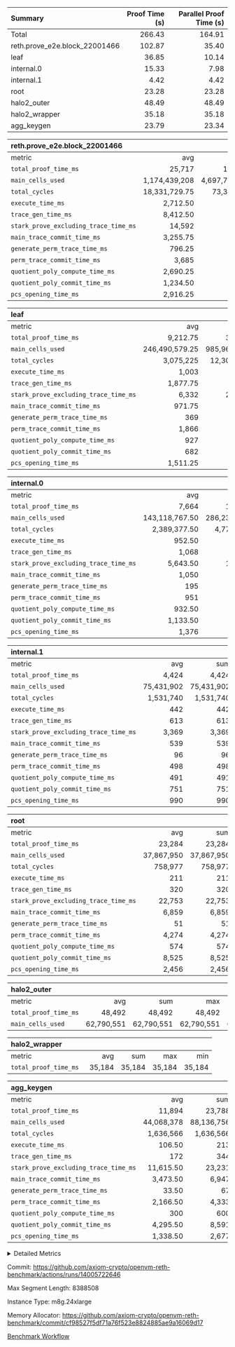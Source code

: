 | Summary | Proof Time (s) | Parallel Proof Time (s) |
|:---|---:|---:|
| Total |  266.43 |  164.91 |
| reth.prove_e2e.block_22001466 |  102.87 |  35.40 |
| leaf |  36.85 |  10.14 |
| internal.0 |  15.33 |  7.98 |
| internal.1 |  4.42 |  4.42 |
| root |  23.28 |  23.28 |
| halo2_outer |  48.49 |  48.49 |
| halo2_wrapper |  35.18 |  35.18 |
| agg_keygen |  23.79 |  23.34 |


| reth.prove_e2e.block_22001466 |||||
|:---|---:|---:|---:|---:|
|metric|avg|sum|max|min|
| `total_proof_time_ms ` |  25,717 |  102,868 |  35,404 |  11,838 |
| `main_cells_used     ` |  1,174,439,208 |  4,697,756,832 |  1,741,721,297 |  642,062,278 |
| `total_cycles        ` |  18,331,729.75 |  73,326,919 |  24,602,590 |  4,643,788 |
| `execute_time_ms     ` |  2,712.50 |  10,850 |  4,216 |  669 |
| `trace_gen_time_ms   ` |  8,412.50 |  33,650 |  10,813 |  3,479 |
| `stark_prove_excluding_trace_time_ms` |  14,592 |  58,368 |  20,375 |  7,690 |
| `main_trace_commit_time_ms` |  3,255.75 |  13,023 |  4,950 |  1,988 |
| `generate_perm_trace_time_ms` |  796.25 |  3,185 |  1,046 |  315 |
| `perm_trace_commit_time_ms` |  3,685 |  14,740 |  5,097 |  1,558 |
| `quotient_poly_compute_time_ms` |  2,690.25 |  10,761 |  4,194 |  1,719 |
| `quotient_poly_commit_time_ms` |  1,234.50 |  4,938 |  1,475 |  654 |
| `pcs_opening_time_ms ` |  2,916.25 |  11,665 |  3,599 |  1,447 |

| leaf |||||
|:---|---:|---:|---:|---:|
|metric|avg|sum|max|min|
| `total_proof_time_ms ` |  9,212.75 |  36,851 |  10,138 |  6,726 |
| `main_cells_used     ` |  246,490,579.25 |  985,962,317 |  280,202,226 |  173,433,205 |
| `total_cycles        ` |  3,075,225 |  12,300,900 |  3,458,656 |  2,307,503 |
| `execute_time_ms     ` |  1,003 |  4,012 |  1,120 |  759 |
| `trace_gen_time_ms   ` |  1,877.75 |  7,511 |  2,128 |  1,398 |
| `stark_prove_excluding_trace_time_ms` |  6,332 |  25,328 |  6,964 |  4,569 |
| `main_trace_commit_time_ms` |  971.75 |  3,887 |  1,062 |  730 |
| `generate_perm_trace_time_ms` |  369 |  1,476 |  407 |  263 |
| `perm_trace_commit_time_ms` |  1,866 |  7,464 |  2,077 |  1,323 |
| `quotient_poly_compute_time_ms` |  927 |  3,708 |  1,020 |  675 |
| `quotient_poly_commit_time_ms` |  682 |  2,728 |  750 |  493 |
| `pcs_opening_time_ms ` |  1,511.25 |  6,045 |  1,707 |  1,080 |

| internal.0 |||||
|:---|---:|---:|---:|---:|
|metric|avg|sum|max|min|
| `total_proof_time_ms ` |  7,664 |  15,328 |  7,982 |  7,346 |
| `main_cells_used     ` |  143,118,767.50 |  286,237,535 |  143,738,145 |  142,499,390 |
| `total_cycles        ` |  2,389,377.50 |  4,778,755 |  2,397,392 |  2,381,363 |
| `execute_time_ms     ` |  952.50 |  1,905 |  965 |  940 |
| `trace_gen_time_ms   ` |  1,068 |  2,136 |  1,074 |  1,062 |
| `stark_prove_excluding_trace_time_ms` |  5,643.50 |  11,287 |  5,955 |  5,332 |
| `main_trace_commit_time_ms` |  1,050 |  2,100 |  1,142 |  958 |
| `generate_perm_trace_time_ms` |  195 |  390 |  211 |  179 |
| `perm_trace_commit_time_ms` |  951 |  1,902 |  1,014 |  888 |
| `quotient_poly_compute_time_ms` |  932.50 |  1,865 |  1,004 |  861 |
| `quotient_poly_commit_time_ms` |  1,133.50 |  2,267 |  1,172 |  1,095 |
| `pcs_opening_time_ms ` |  1,376 |  2,752 |  1,406 |  1,346 |

| internal.1 |||||
|:---|---:|---:|---:|---:|
|metric|avg|sum|max|min|
| `total_proof_time_ms ` |  4,424 |  4,424 |  4,424 |  4,424 |
| `main_cells_used     ` |  75,431,902 |  75,431,902 |  75,431,902 |  75,431,902 |
| `total_cycles        ` |  1,531,740 |  1,531,740 |  1,531,740 |  1,531,740 |
| `execute_time_ms     ` |  442 |  442 |  442 |  442 |
| `trace_gen_time_ms   ` |  613 |  613 |  613 |  613 |
| `stark_prove_excluding_trace_time_ms` |  3,369 |  3,369 |  3,369 |  3,369 |
| `main_trace_commit_time_ms` |  539 |  539 |  539 |  539 |
| `generate_perm_trace_time_ms` |  96 |  96 |  96 |  96 |
| `perm_trace_commit_time_ms` |  498 |  498 |  498 |  498 |
| `quotient_poly_compute_time_ms` |  491 |  491 |  491 |  491 |
| `quotient_poly_commit_time_ms` |  751 |  751 |  751 |  751 |
| `pcs_opening_time_ms ` |  990 |  990 |  990 |  990 |

| root |||||
|:---|---:|---:|---:|---:|
|metric|avg|sum|max|min|
| `total_proof_time_ms ` |  23,284 |  23,284 |  23,284 |  23,284 |
| `main_cells_used     ` |  37,867,950 |  37,867,950 |  37,867,950 |  37,867,950 |
| `total_cycles        ` |  758,977 |  758,977 |  758,977 |  758,977 |
| `execute_time_ms     ` |  211 |  211 |  211 |  211 |
| `trace_gen_time_ms   ` |  320 |  320 |  320 |  320 |
| `stark_prove_excluding_trace_time_ms` |  22,753 |  22,753 |  22,753 |  22,753 |
| `main_trace_commit_time_ms` |  6,859 |  6,859 |  6,859 |  6,859 |
| `generate_perm_trace_time_ms` |  51 |  51 |  51 |  51 |
| `perm_trace_commit_time_ms` |  4,274 |  4,274 |  4,274 |  4,274 |
| `quotient_poly_compute_time_ms` |  574 |  574 |  574 |  574 |
| `quotient_poly_commit_time_ms` |  8,525 |  8,525 |  8,525 |  8,525 |
| `pcs_opening_time_ms ` |  2,456 |  2,456 |  2,456 |  2,456 |

| halo2_outer |||||
|:---|---:|---:|---:|---:|
|metric|avg|sum|max|min|
| `total_proof_time_ms ` |  48,492 |  48,492 |  48,492 |  48,492 |
| `main_cells_used     ` |  62,790,551 |  62,790,551 |  62,790,551 |  62,790,551 |

| halo2_wrapper |||||
|:---|---:|---:|---:|---:|
|metric|avg|sum|max|min|
| `total_proof_time_ms ` |  35,184 |  35,184 |  35,184 |  35,184 |

| agg_keygen |||||
|:---|---:|---:|---:|---:|
|metric|avg|sum|max|min|
| `total_proof_time_ms ` |  11,894 |  23,788 |  23,344 |  444 |
| `main_cells_used     ` |  44,068,378 |  88,136,756 |  87,208,685 |  928,071 |
| `total_cycles        ` |  1,636,566 |  1,636,566 |  1,636,566 |  1,636,566 |
| `execute_time_ms     ` |  106.50 |  213 |  213 |  0 |
| `trace_gen_time_ms   ` |  172 |  344 |  317 |  27 |
| `stark_prove_excluding_trace_time_ms` |  11,615.50 |  23,231 |  22,814 |  417 |
| `main_trace_commit_time_ms` |  3,473.50 |  6,947 |  6,892 |  55 |
| `generate_perm_trace_time_ms` |  33.50 |  67 |  54 |  13 |
| `perm_trace_commit_time_ms` |  2,166.50 |  4,333 |  4,280 |  53 |
| `quotient_poly_compute_time_ms` |  300 |  600 |  571 |  29 |
| `quotient_poly_commit_time_ms` |  4,295.50 |  8,591 |  8,533 |  58 |
| `pcs_opening_time_ms ` |  1,338.50 |  2,677 |  2,474 |  203 |



<details>
<summary>Detailed Metrics</summary>

| air_name | block_number | quotient_deg | interactions | constraints |
| --- | --- | --- | --- | --- |
| AccessAdapterAir<16> | 22001466 | 2 | 5 | 12 | 
| AccessAdapterAir<2> | 22001466 | 2 | 5 | 12 | 
| AccessAdapterAir<32> | 22001466 | 2 | 5 | 12 | 
| AccessAdapterAir<4> | 22001466 | 2 | 5 | 12 | 
| AccessAdapterAir<8> | 22001466 | 2 | 5 | 12 | 
| BitwiseOperationLookupAir<8> | 22001466 | 2 | 2 | 4 | 
| KeccakVmAir | 22001466 | 2 | 321 | 4,513 | 
| MemoryMerkleAir<8> | 22001466 | 2 | 4 | 39 | 
| PersistentBoundaryAir<8> | 22001466 | 2 | 3 | 7 | 
| PhantomAir | 22001466 | 2 | 3 | 5 | 
| Poseidon2PeripheryAir<BabyBearParameters>, 1> | 22001466 | 2 | 1 | 286 | 
| ProgramAir | 22001466 | 1 | 1 | 4 | 
| RangeTupleCheckerAir<2> | 22001466 | 1 | 1 | 4 | 
| Rv32HintStoreAir | 22001466 | 2 | 18 | 28 | 
| Sha256VmAir | 22001466 | 2 | 50 | 663 | 
| VariableRangeCheckerAir | 22001466 | 1 | 1 | 4 | 
| VmAirWrapper<Rv32BaseAluAdapterAir, BaseAluCoreAir<4, 8> | 22001466 | 2 | 20 | 37 | 
| VmAirWrapper<Rv32BaseAluAdapterAir, LessThanCoreAir<4, 8> | 22001466 | 2 | 18 | 40 | 
| VmAirWrapper<Rv32BaseAluAdapterAir, ShiftCoreAir<4, 8> | 22001466 | 2 | 24 | 91 | 
| VmAirWrapper<Rv32BranchAdapterAir, BranchEqualCoreAir<4> | 22001466 | 2 | 11 | 20 | 
| VmAirWrapper<Rv32BranchAdapterAir, BranchLessThanCoreAir<4, 8> | 22001466 | 2 | 13 | 35 | 
| VmAirWrapper<Rv32CondRdWriteAdapterAir, Rv32JalLuiCoreAir> | 22001466 | 2 | 10 | 18 | 
| VmAirWrapper<Rv32HeapAdapterAir<2, 32, 32>, BaseAluCoreAir<32, 8> | 22001466 | 2 | 61 | 126 | 
| VmAirWrapper<Rv32HeapAdapterAir<2, 32, 32>, LessThanCoreAir<32, 8> | 22001466 | 2 | 31 | 129 | 
| VmAirWrapper<Rv32HeapAdapterAir<2, 32, 32>, MultiplicationCoreAir<32, 8> | 22001466 | 2 | 61 | 57 | 
| VmAirWrapper<Rv32HeapAdapterAir<2, 32, 32>, ShiftCoreAir<32, 8> | 22001466 | 2 | 79 | 2,161 | 
| VmAirWrapper<Rv32HeapBranchAdapterAir<2, 32>, BranchEqualCoreAir<32> | 22001466 | 2 | 20 | 55 | 
| VmAirWrapper<Rv32HeapBranchAdapterAir<2, 32>, BranchLessThanCoreAir<32, 8> | 22001466 | 2 | 22 | 126 | 
| VmAirWrapper<Rv32IsEqualModAdapterAir<2, 1, 32, 32>, ModularIsEqualCoreAir<32, 4, 8> | 22001466 | 2 | 25 | 225 | 
| VmAirWrapper<Rv32IsEqualModAdapterAir<2, 3, 16, 48>, ModularIsEqualCoreAir<48, 4, 8> | 22001466 | 2 | 41 | 333 | 
| VmAirWrapper<Rv32JalrAdapterAir, Rv32JalrCoreAir> | 22001466 | 2 | 16 | 20 | 
| VmAirWrapper<Rv32LoadStoreAdapterAir, LoadSignExtendCoreAir<4, 8> | 22001466 | 2 | 18 | 33 | 
| VmAirWrapper<Rv32LoadStoreAdapterAir, LoadStoreCoreAir<4> | 22001466 | 2 | 17 | 40 | 
| VmAirWrapper<Rv32MultAdapterAir, DivRemCoreAir<4, 8> | 22001466 | 2 | 25 | 84 | 
| VmAirWrapper<Rv32MultAdapterAir, MulHCoreAir<4, 8> | 22001466 | 2 | 24 | 31 | 
| VmAirWrapper<Rv32MultAdapterAir, MultiplicationCoreAir<4, 8> | 22001466 | 2 | 19 | 19 | 
| VmAirWrapper<Rv32RdWriteAdapterAir, Rv32AuipcCoreAir> | 22001466 | 2 | 12 | 14 | 
| VmAirWrapper<Rv32VecHeapAdapterAir<1, 2, 2, 32, 32>, FieldExpressionCoreAir> | 22001466 | 2 | 415 | 480 | 
| VmAirWrapper<Rv32VecHeapAdapterAir<1, 6, 6, 16, 16>, FieldExpressionCoreAir> | 22001466 | 2 | 832 | 921 | 
| VmAirWrapper<Rv32VecHeapAdapterAir<2, 1, 1, 32, 32>, FieldExpressionCoreAir> | 22001466 | 2 | 158 | 190 | 
| VmAirWrapper<Rv32VecHeapAdapterAir<2, 2, 2, 32, 32>, FieldExpressionCoreAir> | 22001466 | 2 | 428 | 457 | 
| VmAirWrapper<Rv32VecHeapAdapterAir<2, 3, 3, 16, 16>, FieldExpressionCoreAir> | 22001466 | 2 | 246 | 288 | 
| VmAirWrapper<Rv32VecHeapAdapterAir<2, 6, 6, 16, 16>, FieldExpressionCoreAir> | 22001466 | 2 | 668 | 701 | 
| VmConnectorAir | 22001466 | 2 | 5 | 11 | 

| block_number | execute_time_ms |
| --- | --- |
| 22001466 | 213 | 

| group | air_name | block_number | rows | quotient_deg | prep_cols | perm_cols | main_cols | interactions | constraints | cells |
| --- | --- | --- | --- | --- | --- | --- | --- | --- | --- | --- |
| agg_keygen | AccessAdapterAir<16> | 22001466 |  | 2 |  |  |  | 5 | 12 |  | 
| agg_keygen | AccessAdapterAir<2> | 22001466 | 524,288 | 8 |  | 16 | 11 | 5 | 12 | 14,155,776 | 
| agg_keygen | AccessAdapterAir<32> | 22001466 |  | 2 |  |  |  | 5 | 12 |  | 
| agg_keygen | AccessAdapterAir<4> | 22001466 | 262,144 | 8 |  | 16 | 13 | 5 | 12 | 7,602,176 | 
| agg_keygen | AccessAdapterAir<8> | 22001466 | 8,192 | 8 |  | 16 | 17 | 5 | 12 | 270,336 | 
| agg_keygen | BitwiseOperationLookupAir<8> | 22001466 |  | 2 |  |  |  | 2 | 4 |  | 
| agg_keygen | FriReducedOpeningAir | 22001466 | 524,288 | 8 |  | 84 | 27 | 39 | 71 | 58,195,968 | 
| agg_keygen | JalRangeCheckAir | 22001466 | 65,536 | 8 |  | 28 | 12 | 9 | 14 | 2,621,440 | 
| agg_keygen | MemoryMerkleAir<8> | 22001466 |  | 2 |  |  |  | 4 | 39 |  | 
| agg_keygen | NativePoseidon2Air<BabyBearParameters>, 1> | 22001466 | 65,536 | 8 |  | 312 | 398 | 136 | 572 | 46,530,560 | 
| agg_keygen | PersistentBoundaryAir<8> | 22001466 |  | 2 |  |  |  | 3 | 7 |  | 
| agg_keygen | PhantomAir | 22001466 | 32,768 | 4 |  | 12 | 6 | 3 | 5 | 589,824 | 
| agg_keygen | Poseidon2PeripheryAir<BabyBearParameters>, 1> | 22001466 |  | 2 |  |  |  | 1 | 286 |  | 
| agg_keygen | ProgramAir | 22001466 | 131,072 | 1 |  | 8 | 10 | 1 | 4 | 2,359,296 | 
| agg_keygen | RangeTupleCheckerAir<2> | 22001466 |  | 1 |  |  |  | 1 | 4 |  | 
| agg_keygen | Rv32HintStoreAir | 22001466 |  | 2 |  |  |  | 18 | 28 |  | 
| agg_keygen | VariableRangeCheckerAir | 22001466 | 262,144 | 1 | 2 | 8 | 1 | 1 | 4 | 2,359,296 | 
| agg_keygen | VmAirWrapper<AluNativeAdapterAir, FieldArithmeticCoreAir> | 22001466 | 1,048,576 | 8 |  | 36 | 29 | 15 | 27 | 68,157,440 | 
| agg_keygen | VmAirWrapper<BranchNativeAdapterAir, BranchEqualCoreAir<1> | 22001466 | 262,144 | 8 |  | 28 | 23 | 11 | 25 | 13,369,344 | 
| agg_keygen | VmAirWrapper<NativeAdapterAir<2, 0>, PublicValuesCoreAir> | 22001466 | 64 | 8 |  | 28 | 27 | 11 | 30 | 3,520 | 
| agg_keygen | VmAirWrapper<NativeLoadStoreAdapterAir<1>, NativeLoadStoreCoreAir<1> | 22001466 | 524,288 | 8 |  | 40 | 21 | 15 | 20 | 31,981,568 | 
| agg_keygen | VmAirWrapper<NativeLoadStoreAdapterAir<4>, NativeLoadStoreCoreAir<4> | 22001466 | 131,072 | 8 |  | 40 | 27 | 15 | 20 | 8,781,824 | 
| agg_keygen | VmAirWrapper<NativeVectorizedAdapterAir<4>, FieldExtensionCoreAir> | 22001466 | 131,072 | 8 |  | 36 | 38 | 15 | 27 | 9,699,328 | 
| agg_keygen | VmAirWrapper<Rv32BaseAluAdapterAir, BaseAluCoreAir<4, 8> | 22001466 |  | 2 |  |  |  | 20 | 37 |  | 
| agg_keygen | VmAirWrapper<Rv32BaseAluAdapterAir, LessThanCoreAir<4, 8> | 22001466 |  | 2 |  |  |  | 18 | 40 |  | 
| agg_keygen | VmAirWrapper<Rv32BaseAluAdapterAir, ShiftCoreAir<4, 8> | 22001466 |  | 2 |  |  |  | 24 | 91 |  | 
| agg_keygen | VmAirWrapper<Rv32BranchAdapterAir, BranchEqualCoreAir<4> | 22001466 |  | 2 |  |  |  | 11 | 20 |  | 
| agg_keygen | VmAirWrapper<Rv32BranchAdapterAir, BranchLessThanCoreAir<4, 8> | 22001466 |  | 2 |  |  |  | 13 | 35 |  | 
| agg_keygen | VmAirWrapper<Rv32CondRdWriteAdapterAir, Rv32JalLuiCoreAir> | 22001466 |  | 2 |  |  |  | 10 | 18 |  | 
| agg_keygen | VmAirWrapper<Rv32JalrAdapterAir, Rv32JalrCoreAir> | 22001466 |  | 2 |  |  |  | 16 | 20 |  | 
| agg_keygen | VmAirWrapper<Rv32LoadStoreAdapterAir, LoadSignExtendCoreAir<4, 8> | 22001466 |  | 2 |  |  |  | 18 | 33 |  | 
| agg_keygen | VmAirWrapper<Rv32LoadStoreAdapterAir, LoadStoreCoreAir<4> | 22001466 |  | 2 |  |  |  | 17 | 40 |  | 
| agg_keygen | VmAirWrapper<Rv32MultAdapterAir, DivRemCoreAir<4, 8> | 22001466 |  | 2 |  |  |  | 25 | 84 |  | 
| agg_keygen | VmAirWrapper<Rv32MultAdapterAir, MulHCoreAir<4, 8> | 22001466 |  | 2 |  |  |  | 24 | 31 |  | 
| agg_keygen | VmAirWrapper<Rv32MultAdapterAir, MultiplicationCoreAir<4, 8> | 22001466 |  | 2 |  |  |  | 19 | 19 |  | 
| agg_keygen | VmAirWrapper<Rv32RdWriteAdapterAir, Rv32AuipcCoreAir> | 22001466 |  | 2 |  |  |  | 12 | 14 |  | 
| agg_keygen | VmConnectorAir | 22001466 | 2 | 8 | 1 | 16 | 5 | 5 | 11 | 42 | 
| agg_keygen | VolatileBoundaryAir | 22001466 | 131,072 | 8 |  | 20 | 12 | 7 | 19 | 4,194,304 | 

| group | air_name | block_number | idx | rows | prep_cols | perm_cols | main_cols | cells |
| --- | --- | --- | --- | --- | --- | --- | --- | --- |
| internal.0 | AccessAdapterAir<2> | 22001466 | 0 | 1,048,576 |  | 12 | 11 | 24,117,248 | 
| internal.0 | AccessAdapterAir<2> | 22001466 | 1 | 524,288 |  | 12 | 11 | 12,058,624 | 
| internal.0 | AccessAdapterAir<4> | 22001466 | 0 | 262,144 |  | 12 | 13 | 6,553,600 | 
| internal.0 | AccessAdapterAir<4> | 22001466 | 1 | 262,144 |  | 12 | 13 | 6,553,600 | 
| internal.0 | AccessAdapterAir<8> | 22001466 | 0 | 8,192 |  | 12 | 17 | 237,568 | 
| internal.0 | AccessAdapterAir<8> | 22001466 | 1 | 8,192 |  | 12 | 17 | 237,568 | 
| internal.0 | FriReducedOpeningAir | 22001466 | 0 | 1,048,576 |  | 44 | 27 | 74,448,896 | 
| internal.0 | FriReducedOpeningAir | 22001466 | 1 | 1,048,576 |  | 44 | 27 | 74,448,896 | 
| internal.0 | JalRangeCheckAir | 22001466 | 0 | 131,072 |  | 16 | 12 | 3,670,016 | 
| internal.0 | JalRangeCheckAir | 22001466 | 1 | 131,072 |  | 16 | 12 | 3,670,016 | 
| internal.0 | NativePoseidon2Air<BabyBearParameters>, 1> | 22001466 | 0 | 262,144 |  | 160 | 398 | 146,276,352 | 
| internal.0 | NativePoseidon2Air<BabyBearParameters>, 1> | 22001466 | 1 | 131,072 |  | 160 | 398 | 73,138,176 | 
| internal.0 | PhantomAir | 22001466 | 0 | 65,536 |  | 8 | 6 | 917,504 | 
| internal.0 | PhantomAir | 22001466 | 1 | 65,536 |  | 8 | 6 | 917,504 | 
| internal.0 | ProgramAir | 22001466 | 0 | 131,072 |  | 8 | 10 | 2,359,296 | 
| internal.0 | ProgramAir | 22001466 | 1 | 131,072 |  | 8 | 10 | 2,359,296 | 
| internal.0 | VariableRangeCheckerAir | 22001466 | 0 | 262,144 | 2 | 8 | 1 | 2,359,296 | 
| internal.0 | VariableRangeCheckerAir | 22001466 | 1 | 262,144 | 2 | 8 | 1 | 2,359,296 | 
| internal.0 | VmAirWrapper<AluNativeAdapterAir, FieldArithmeticCoreAir> | 22001466 | 0 | 2,097,152 |  | 20 | 29 | 102,760,448 | 
| internal.0 | VmAirWrapper<AluNativeAdapterAir, FieldArithmeticCoreAir> | 22001466 | 1 | 2,097,152 |  | 20 | 29 | 102,760,448 | 
| internal.0 | VmAirWrapper<BranchNativeAdapterAir, BranchEqualCoreAir<1> | 22001466 | 0 | 262,144 |  | 16 | 23 | 10,223,616 | 
| internal.0 | VmAirWrapper<BranchNativeAdapterAir, BranchEqualCoreAir<1> | 22001466 | 1 | 262,144 |  | 16 | 23 | 10,223,616 | 
| internal.0 | VmAirWrapper<NativeAdapterAir<2, 0>, PublicValuesCoreAir> | 22001466 | 0 | 64 |  | 16 | 23 | 2,496 | 
| internal.0 | VmAirWrapper<NativeAdapterAir<2, 0>, PublicValuesCoreAir> | 22001466 | 1 | 64 |  | 16 | 23 | 2,496 | 
| internal.0 | VmAirWrapper<NativeLoadStoreAdapterAir<1>, NativeLoadStoreCoreAir<1> | 22001466 | 0 | 524,288 |  | 24 | 21 | 23,592,960 | 
| internal.0 | VmAirWrapper<NativeLoadStoreAdapterAir<1>, NativeLoadStoreCoreAir<1> | 22001466 | 1 | 524,288 |  | 24 | 21 | 23,592,960 | 
| internal.0 | VmAirWrapper<NativeLoadStoreAdapterAir<4>, NativeLoadStoreCoreAir<4> | 22001466 | 0 | 262,144 |  | 24 | 27 | 13,369,344 | 
| internal.0 | VmAirWrapper<NativeLoadStoreAdapterAir<4>, NativeLoadStoreCoreAir<4> | 22001466 | 1 | 262,144 |  | 24 | 27 | 13,369,344 | 
| internal.0 | VmAirWrapper<NativeVectorizedAdapterAir<4>, FieldExtensionCoreAir> | 22001466 | 0 | 262,144 |  | 20 | 38 | 15,204,352 | 
| internal.0 | VmAirWrapper<NativeVectorizedAdapterAir<4>, FieldExtensionCoreAir> | 22001466 | 1 | 262,144 |  | 20 | 38 | 15,204,352 | 
| internal.0 | VmConnectorAir | 22001466 | 0 | 2 | 1 | 12 | 5 | 34 | 
| internal.0 | VmConnectorAir | 22001466 | 1 | 2 | 1 | 12 | 5 | 34 | 
| internal.0 | VolatileBoundaryAir | 22001466 | 0 | 262,144 |  | 12 | 12 | 6,291,456 | 
| internal.0 | VolatileBoundaryAir | 22001466 | 1 | 262,144 |  | 12 | 12 | 6,291,456 | 
| internal.1 | AccessAdapterAir<2> | 22001466 | 2 | 524,288 |  | 12 | 11 | 12,058,624 | 
| internal.1 | AccessAdapterAir<4> | 22001466 | 2 | 262,144 |  | 12 | 13 | 6,553,600 | 
| internal.1 | AccessAdapterAir<8> | 22001466 | 2 | 8,192 |  | 12 | 17 | 237,568 | 
| internal.1 | FriReducedOpeningAir | 22001466 | 2 | 262,144 |  | 44 | 27 | 18,612,224 | 
| internal.1 | JalRangeCheckAir | 22001466 | 2 | 65,536 |  | 16 | 12 | 1,835,008 | 
| internal.1 | NativePoseidon2Air<BabyBearParameters>, 1> | 22001466 | 2 | 65,536 |  | 160 | 398 | 36,569,088 | 
| internal.1 | PhantomAir | 22001466 | 2 | 16,384 |  | 8 | 6 | 229,376 | 
| internal.1 | ProgramAir | 22001466 | 2 | 131,072 |  | 8 | 10 | 2,359,296 | 
| internal.1 | VariableRangeCheckerAir | 22001466 | 2 | 262,144 | 2 | 8 | 1 | 2,359,296 | 
| internal.1 | VmAirWrapper<AluNativeAdapterAir, FieldArithmeticCoreAir> | 22001466 | 2 | 1,048,576 |  | 20 | 29 | 51,380,224 | 
| internal.1 | VmAirWrapper<BranchNativeAdapterAir, BranchEqualCoreAir<1> | 22001466 | 2 | 262,144 |  | 16 | 23 | 10,223,616 | 
| internal.1 | VmAirWrapper<NativeAdapterAir<2, 0>, PublicValuesCoreAir> | 22001466 | 2 | 64 |  | 16 | 23 | 2,496 | 
| internal.1 | VmAirWrapper<NativeLoadStoreAdapterAir<1>, NativeLoadStoreCoreAir<1> | 22001466 | 2 | 524,288 |  | 24 | 21 | 23,592,960 | 
| internal.1 | VmAirWrapper<NativeLoadStoreAdapterAir<4>, NativeLoadStoreCoreAir<4> | 22001466 | 2 | 131,072 |  | 24 | 27 | 6,684,672 | 
| internal.1 | VmAirWrapper<NativeVectorizedAdapterAir<4>, FieldExtensionCoreAir> | 22001466 | 2 | 131,072 |  | 20 | 38 | 7,602,176 | 
| internal.1 | VmConnectorAir | 22001466 | 2 | 2 | 1 | 12 | 5 | 34 | 
| internal.1 | VolatileBoundaryAir | 22001466 | 2 | 131,072 |  | 12 | 12 | 3,145,728 | 
| leaf | AccessAdapterAir<2> | 22001466 | 0 | 2,097,152 |  | 16 | 11 | 56,623,104 | 
| leaf | AccessAdapterAir<2> | 22001466 | 1 | 2,097,152 |  | 16 | 11 | 56,623,104 | 
| leaf | AccessAdapterAir<2> | 22001466 | 2 | 2,097,152 |  | 16 | 11 | 56,623,104 | 
| leaf | AccessAdapterAir<2> | 22001466 | 3 | 1,048,576 |  | 16 | 11 | 28,311,552 | 
| leaf | AccessAdapterAir<4> | 22001466 | 0 | 1,048,576 |  | 16 | 13 | 30,408,704 | 
| leaf | AccessAdapterAir<4> | 22001466 | 1 | 1,048,576 |  | 16 | 13 | 30,408,704 | 
| leaf | AccessAdapterAir<4> | 22001466 | 2 | 1,048,576 |  | 16 | 13 | 30,408,704 | 
| leaf | AccessAdapterAir<4> | 22001466 | 3 | 524,288 |  | 16 | 13 | 15,204,352 | 
| leaf | AccessAdapterAir<8> | 22001466 | 0 | 32,768 |  | 16 | 17 | 1,081,344 | 
| leaf | AccessAdapterAir<8> | 22001466 | 1 | 32,768 |  | 16 | 17 | 1,081,344 | 
| leaf | AccessAdapterAir<8> | 22001466 | 2 | 32,768 |  | 16 | 17 | 1,081,344 | 
| leaf | AccessAdapterAir<8> | 22001466 | 3 | 16,384 |  | 16 | 17 | 540,672 | 
| leaf | FriReducedOpeningAir | 22001466 | 0 | 4,194,304 |  | 84 | 27 | 465,567,744 | 
| leaf | FriReducedOpeningAir | 22001466 | 1 | 4,194,304 |  | 84 | 27 | 465,567,744 | 
| leaf | FriReducedOpeningAir | 22001466 | 2 | 4,194,304 |  | 84 | 27 | 465,567,744 | 
| leaf | FriReducedOpeningAir | 22001466 | 3 | 2,097,152 |  | 84 | 27 | 232,783,872 | 
| leaf | JalRangeCheckAir | 22001466 | 0 | 65,536 |  | 28 | 12 | 2,621,440 | 
| leaf | JalRangeCheckAir | 22001466 | 1 | 65,536 |  | 28 | 12 | 2,621,440 | 
| leaf | JalRangeCheckAir | 22001466 | 2 | 65,536 |  | 28 | 12 | 2,621,440 | 
| leaf | JalRangeCheckAir | 22001466 | 3 | 65,536 |  | 28 | 12 | 2,621,440 | 
| leaf | NativePoseidon2Air<BabyBearParameters>, 1> | 22001466 | 0 | 262,144 |  | 312 | 398 | 186,122,240 | 
| leaf | NativePoseidon2Air<BabyBearParameters>, 1> | 22001466 | 1 | 262,144 |  | 312 | 398 | 186,122,240 | 
| leaf | NativePoseidon2Air<BabyBearParameters>, 1> | 22001466 | 2 | 262,144 |  | 312 | 398 | 186,122,240 | 
| leaf | NativePoseidon2Air<BabyBearParameters>, 1> | 22001466 | 3 | 262,144 |  | 312 | 398 | 186,122,240 | 
| leaf | PhantomAir | 22001466 | 0 | 32,768 |  | 12 | 6 | 589,824 | 
| leaf | PhantomAir | 22001466 | 1 | 32,768 |  | 12 | 6 | 589,824 | 
| leaf | PhantomAir | 22001466 | 2 | 32,768 |  | 12 | 6 | 589,824 | 
| leaf | PhantomAir | 22001466 | 3 | 32,768 |  | 12 | 6 | 589,824 | 
| leaf | ProgramAir | 22001466 | 0 | 2,097,152 |  | 8 | 10 | 37,748,736 | 
| leaf | ProgramAir | 22001466 | 1 | 2,097,152 |  | 8 | 10 | 37,748,736 | 
| leaf | ProgramAir | 22001466 | 2 | 2,097,152 |  | 8 | 10 | 37,748,736 | 
| leaf | ProgramAir | 22001466 | 3 | 2,097,152 |  | 8 | 10 | 37,748,736 | 
| leaf | VariableRangeCheckerAir | 22001466 | 0 | 262,144 | 2 | 8 | 1 | 2,359,296 | 
| leaf | VariableRangeCheckerAir | 22001466 | 1 | 262,144 | 2 | 8 | 1 | 2,359,296 | 
| leaf | VariableRangeCheckerAir | 22001466 | 2 | 262,144 | 2 | 8 | 1 | 2,359,296 | 
| leaf | VariableRangeCheckerAir | 22001466 | 3 | 262,144 | 2 | 8 | 1 | 2,359,296 | 
| leaf | VmAirWrapper<AluNativeAdapterAir, FieldArithmeticCoreAir> | 22001466 | 0 | 2,097,152 |  | 36 | 29 | 136,314,880 | 
| leaf | VmAirWrapper<AluNativeAdapterAir, FieldArithmeticCoreAir> | 22001466 | 1 | 2,097,152 |  | 36 | 29 | 136,314,880 | 
| leaf | VmAirWrapper<AluNativeAdapterAir, FieldArithmeticCoreAir> | 22001466 | 2 | 2,097,152 |  | 36 | 29 | 136,314,880 | 
| leaf | VmAirWrapper<AluNativeAdapterAir, FieldArithmeticCoreAir> | 22001466 | 3 | 2,097,152 |  | 36 | 29 | 136,314,880 | 
| leaf | VmAirWrapper<BranchNativeAdapterAir, BranchEqualCoreAir<1> | 22001466 | 0 | 524,288 |  | 28 | 23 | 26,738,688 | 
| leaf | VmAirWrapper<BranchNativeAdapterAir, BranchEqualCoreAir<1> | 22001466 | 1 | 524,288 |  | 28 | 23 | 26,738,688 | 
| leaf | VmAirWrapper<BranchNativeAdapterAir, BranchEqualCoreAir<1> | 22001466 | 2 | 524,288 |  | 28 | 23 | 26,738,688 | 
| leaf | VmAirWrapper<BranchNativeAdapterAir, BranchEqualCoreAir<1> | 22001466 | 3 | 262,144 |  | 28 | 23 | 13,369,344 | 
| leaf | VmAirWrapper<NativeAdapterAir<2, 0>, PublicValuesCoreAir> | 22001466 | 0 | 64 |  | 28 | 27 | 3,520 | 
| leaf | VmAirWrapper<NativeAdapterAir<2, 0>, PublicValuesCoreAir> | 22001466 | 1 | 64 |  | 28 | 27 | 3,520 | 
| leaf | VmAirWrapper<NativeAdapterAir<2, 0>, PublicValuesCoreAir> | 22001466 | 2 | 64 |  | 28 | 27 | 3,520 | 
| leaf | VmAirWrapper<NativeAdapterAir<2, 0>, PublicValuesCoreAir> | 22001466 | 3 | 64 |  | 28 | 27 | 3,520 | 
| leaf | VmAirWrapper<NativeLoadStoreAdapterAir<1>, NativeLoadStoreCoreAir<1> | 22001466 | 0 | 1,048,576 |  | 40 | 21 | 63,963,136 | 
| leaf | VmAirWrapper<NativeLoadStoreAdapterAir<1>, NativeLoadStoreCoreAir<1> | 22001466 | 1 | 1,048,576 |  | 40 | 21 | 63,963,136 | 
| leaf | VmAirWrapper<NativeLoadStoreAdapterAir<1>, NativeLoadStoreCoreAir<1> | 22001466 | 2 | 1,048,576 |  | 40 | 21 | 63,963,136 | 
| leaf | VmAirWrapper<NativeLoadStoreAdapterAir<1>, NativeLoadStoreCoreAir<1> | 22001466 | 3 | 524,288 |  | 40 | 21 | 31,981,568 | 
| leaf | VmAirWrapper<NativeLoadStoreAdapterAir<4>, NativeLoadStoreCoreAir<4> | 22001466 | 0 | 262,144 |  | 40 | 27 | 17,563,648 | 
| leaf | VmAirWrapper<NativeLoadStoreAdapterAir<4>, NativeLoadStoreCoreAir<4> | 22001466 | 1 | 262,144 |  | 40 | 27 | 17,563,648 | 
| leaf | VmAirWrapper<NativeLoadStoreAdapterAir<4>, NativeLoadStoreCoreAir<4> | 22001466 | 2 | 262,144 |  | 40 | 27 | 17,563,648 | 
| leaf | VmAirWrapper<NativeLoadStoreAdapterAir<4>, NativeLoadStoreCoreAir<4> | 22001466 | 3 | 131,072 |  | 40 | 27 | 8,781,824 | 
| leaf | VmAirWrapper<NativeVectorizedAdapterAir<4>, FieldExtensionCoreAir> | 22001466 | 0 | 262,144 |  | 36 | 38 | 19,398,656 | 
| leaf | VmAirWrapper<NativeVectorizedAdapterAir<4>, FieldExtensionCoreAir> | 22001466 | 1 | 524,288 |  | 36 | 38 | 38,797,312 | 
| leaf | VmAirWrapper<NativeVectorizedAdapterAir<4>, FieldExtensionCoreAir> | 22001466 | 2 | 524,288 |  | 36 | 38 | 38,797,312 | 
| leaf | VmAirWrapper<NativeVectorizedAdapterAir<4>, FieldExtensionCoreAir> | 22001466 | 3 | 262,144 |  | 36 | 38 | 19,398,656 | 
| leaf | VmConnectorAir | 22001466 | 0 | 2 | 1 | 16 | 5 | 42 | 
| leaf | VmConnectorAir | 22001466 | 1 | 2 | 1 | 16 | 5 | 42 | 
| leaf | VmConnectorAir | 22001466 | 2 | 2 | 1 | 16 | 5 | 42 | 
| leaf | VmConnectorAir | 22001466 | 3 | 2 | 1 | 16 | 5 | 42 | 
| leaf | VolatileBoundaryAir | 22001466 | 0 | 1,048,576 |  | 20 | 12 | 33,554,432 | 
| leaf | VolatileBoundaryAir | 22001466 | 1 | 1,048,576 |  | 20 | 12 | 33,554,432 | 
| leaf | VolatileBoundaryAir | 22001466 | 2 | 1,048,576 |  | 20 | 12 | 33,554,432 | 
| leaf | VolatileBoundaryAir | 22001466 | 3 | 524,288 |  | 20 | 12 | 16,777,216 | 
| root | AccessAdapterAir<2> | 22001466 | 0 | 262,144 |  | 8 | 11 | 4,980,736 | 
| root | AccessAdapterAir<4> | 22001466 | 0 | 131,072 |  | 8 | 13 | 2,752,512 | 
| root | AccessAdapterAir<8> | 22001466 | 0 | 4,096 |  | 8 | 17 | 102,400 | 
| root | FriReducedOpeningAir | 22001466 | 0 | 131,072 |  | 24 | 27 | 6,684,672 | 
| root | JalRangeCheckAir | 22001466 | 0 | 32,768 |  | 12 | 12 | 786,432 | 
| root | NativePoseidon2Air<BabyBearParameters>, 1> | 22001466 | 0 | 32,768 |  | 84 | 398 | 15,794,176 | 
| root | PhantomAir | 22001466 | 0 | 8,192 |  | 8 | 6 | 114,688 | 
| root | ProgramAir | 22001466 | 0 | 131,072 |  | 8 | 10 | 2,359,296 | 
| root | VariableRangeCheckerAir | 22001466 | 0 | 262,144 | 2 | 8 | 1 | 2,359,296 | 
| root | VmAirWrapper<AluNativeAdapterAir, FieldArithmeticCoreAir> | 22001466 | 0 | 524,288 |  | 12 | 29 | 21,495,808 | 
| root | VmAirWrapper<BranchNativeAdapterAir, BranchEqualCoreAir<1> | 22001466 | 0 | 131,072 |  | 12 | 23 | 4,587,520 | 
| root | VmAirWrapper<NativeAdapterAir<2, 0>, PublicValuesCoreAir> | 22001466 | 0 | 64 |  | 12 | 22 | 2,176 | 
| root | VmAirWrapper<NativeLoadStoreAdapterAir<1>, NativeLoadStoreCoreAir<1> | 22001466 | 0 | 262,144 |  | 16 | 21 | 9,699,328 | 
| root | VmAirWrapper<NativeLoadStoreAdapterAir<4>, NativeLoadStoreCoreAir<4> | 22001466 | 0 | 65,536 |  | 16 | 27 | 2,818,048 | 
| root | VmAirWrapper<NativeVectorizedAdapterAir<4>, FieldExtensionCoreAir> | 22001466 | 0 | 65,536 |  | 12 | 38 | 3,276,800 | 
| root | VmConnectorAir | 22001466 | 0 | 2 | 1 | 8 | 5 | 26 | 
| root | VolatileBoundaryAir | 22001466 | 0 | 131,072 |  | 8 | 12 | 2,621,440 | 

| group | air_name | block_number | segment | rows | prep_cols | perm_cols | main_cols | cells |
| --- | --- | --- | --- | --- | --- | --- | --- | --- |
| agg_keygen | AccessAdapterAir<16> | 22001466 | 0 | 1 |  | 16 | 25 | 41 | 
| agg_keygen | AccessAdapterAir<2> | 22001466 | 0 | 1 |  | 16 | 11 | 27 | 
| agg_keygen | AccessAdapterAir<32> | 22001466 | 0 | 1 |  | 16 | 41 | 57 | 
| agg_keygen | AccessAdapterAir<4> | 22001466 | 0 | 1 |  | 16 | 13 | 29 | 
| agg_keygen | AccessAdapterAir<8> | 22001466 | 0 | 1 |  | 16 | 17 | 33 | 
| agg_keygen | BitwiseOperationLookupAir<8> | 22001466 | 0 | 65,536 | 3 | 8 | 2 | 655,360 | 
| agg_keygen | MemoryMerkleAir<8> | 22001466 | 0 | 64 |  | 16 | 32 | 3,072 | 
| agg_keygen | PersistentBoundaryAir<8> | 22001466 | 0 | 1 |  | 12 | 20 | 32 | 
| agg_keygen | PhantomAir | 22001466 | 0 | 1 |  | 12 | 6 | 18 | 
| agg_keygen | Poseidon2PeripheryAir<BabyBearParameters>, 1> | 22001466 | 0 | 32 |  | 8 | 300 | 9,856 | 
| agg_keygen | ProgramAir | 22001466 | 0 | 1 |  | 8 | 10 | 18 | 
| agg_keygen | RangeTupleCheckerAir<2> | 22001466 | 0 | 524,288 | 2 | 8 | 1 | 4,718,592 | 
| agg_keygen | Rv32HintStoreAir | 22001466 | 0 | 1 |  | 44 | 32 | 76 | 
| agg_keygen | VariableRangeCheckerAir | 22001466 | 0 | 262,144 | 2 | 8 | 1 | 2,359,296 | 
| agg_keygen | VmAirWrapper<Rv32BaseAluAdapterAir, BaseAluCoreAir<4, 8> | 22001466 | 0 | 1 |  | 52 | 36 | 88 | 
| agg_keygen | VmAirWrapper<Rv32BaseAluAdapterAir, LessThanCoreAir<4, 8> | 22001466 | 0 | 1 |  | 40 | 37 | 77 | 
| agg_keygen | VmAirWrapper<Rv32BaseAluAdapterAir, ShiftCoreAir<4, 8> | 22001466 | 0 | 1 |  | 52 | 53 | 105 | 
| agg_keygen | VmAirWrapper<Rv32BranchAdapterAir, BranchEqualCoreAir<4> | 22001466 | 0 | 1 |  | 28 | 26 | 54 | 
| agg_keygen | VmAirWrapper<Rv32BranchAdapterAir, BranchLessThanCoreAir<4, 8> | 22001466 | 0 | 1 |  | 32 | 32 | 64 | 
| agg_keygen | VmAirWrapper<Rv32CondRdWriteAdapterAir, Rv32JalLuiCoreAir> | 22001466 | 0 | 1 |  | 28 | 18 | 46 | 
| agg_keygen | VmAirWrapper<Rv32JalrAdapterAir, Rv32JalrCoreAir> | 22001466 | 0 | 1 |  | 36 | 28 | 64 | 
| agg_keygen | VmAirWrapper<Rv32LoadStoreAdapterAir, LoadSignExtendCoreAir<4, 8> | 22001466 | 0 | 1 |  | 52 | 36 | 88 | 
| agg_keygen | VmAirWrapper<Rv32LoadStoreAdapterAir, LoadStoreCoreAir<4> | 22001466 | 0 | 1 |  | 52 | 41 | 93 | 
| agg_keygen | VmAirWrapper<Rv32MultAdapterAir, DivRemCoreAir<4, 8> | 22001466 | 0 | 1 |  | 72 | 59 | 131 | 
| agg_keygen | VmAirWrapper<Rv32MultAdapterAir, MulHCoreAir<4, 8> | 22001466 | 0 | 1 |  | 72 | 39 | 111 | 
| agg_keygen | VmAirWrapper<Rv32MultAdapterAir, MultiplicationCoreAir<4, 8> | 22001466 | 0 | 1 |  | 52 | 31 | 83 | 
| agg_keygen | VmAirWrapper<Rv32RdWriteAdapterAir, Rv32AuipcCoreAir> | 22001466 | 0 | 1 |  | 28 | 20 | 48 | 
| agg_keygen | VmConnectorAir | 22001466 | 0 | 2 | 1 | 16 | 5 | 42 | 
| reth.prove_e2e.block_22001466 | AccessAdapterAir<16> | 22001466 | 0 | 64 |  | 16 | 25 | 2,624 | 
| reth.prove_e2e.block_22001466 | AccessAdapterAir<16> | 22001466 | 1 | 524,288 |  | 16 | 25 | 21,495,808 | 
| reth.prove_e2e.block_22001466 | AccessAdapterAir<16> | 22001466 | 2 | 262,144 |  | 16 | 25 | 10,747,904 | 
| reth.prove_e2e.block_22001466 | AccessAdapterAir<16> | 22001466 | 3 | 512 |  | 16 | 25 | 20,992 | 
| reth.prove_e2e.block_22001466 | AccessAdapterAir<2> | 22001466 | 1 | 256 |  | 16 | 11 | 6,912 | 
| reth.prove_e2e.block_22001466 | AccessAdapterAir<2> | 22001466 | 2 | 32,768 |  | 16 | 11 | 884,736 | 
| reth.prove_e2e.block_22001466 | AccessAdapterAir<2> | 22001466 | 3 | 131,072 |  | 16 | 11 | 3,538,944 | 
| reth.prove_e2e.block_22001466 | AccessAdapterAir<32> | 22001466 | 0 | 32 |  | 16 | 41 | 1,824 | 
| reth.prove_e2e.block_22001466 | AccessAdapterAir<32> | 22001466 | 1 | 262,144 |  | 16 | 41 | 14,942,208 | 
| reth.prove_e2e.block_22001466 | AccessAdapterAir<32> | 22001466 | 2 | 131,072 |  | 16 | 41 | 7,471,104 | 
| reth.prove_e2e.block_22001466 | AccessAdapterAir<32> | 22001466 | 3 | 256 |  | 16 | 41 | 14,592 | 
| reth.prove_e2e.block_22001466 | AccessAdapterAir<4> | 22001466 | 0 | 64 |  | 16 | 13 | 1,856 | 
| reth.prove_e2e.block_22001466 | AccessAdapterAir<4> | 22001466 | 1 | 128 |  | 16 | 13 | 3,712 | 
| reth.prove_e2e.block_22001466 | AccessAdapterAir<4> | 22001466 | 2 | 16,384 |  | 16 | 13 | 475,136 | 
| reth.prove_e2e.block_22001466 | AccessAdapterAir<4> | 22001466 | 3 | 65,536 |  | 16 | 13 | 1,900,544 | 
| reth.prove_e2e.block_22001466 | AccessAdapterAir<8> | 22001466 | 0 | 1,048,576 |  | 16 | 17 | 34,603,008 | 
| reth.prove_e2e.block_22001466 | AccessAdapterAir<8> | 22001466 | 1 | 2,097,152 |  | 16 | 17 | 69,206,016 | 
| reth.prove_e2e.block_22001466 | AccessAdapterAir<8> | 22001466 | 2 | 2,097,152 |  | 16 | 17 | 69,206,016 | 
| reth.prove_e2e.block_22001466 | AccessAdapterAir<8> | 22001466 | 3 | 524,288 |  | 16 | 17 | 17,301,504 | 
| reth.prove_e2e.block_22001466 | BitwiseOperationLookupAir<8> | 22001466 | 0 | 65,536 | 3 | 8 | 2 | 655,360 | 
| reth.prove_e2e.block_22001466 | BitwiseOperationLookupAir<8> | 22001466 | 1 | 65,536 | 3 | 8 | 2 | 655,360 | 
| reth.prove_e2e.block_22001466 | BitwiseOperationLookupAir<8> | 22001466 | 2 | 65,536 | 3 | 8 | 2 | 655,360 | 
| reth.prove_e2e.block_22001466 | BitwiseOperationLookupAir<8> | 22001466 | 3 | 65,536 | 3 | 8 | 2 | 655,360 | 
| reth.prove_e2e.block_22001466 | KeccakVmAir | 22001466 | 0 | 1 |  | 1,056 | 3,163 | 4,219 | 
| reth.prove_e2e.block_22001466 | KeccakVmAir | 22001466 | 1 | 262,144 |  | 1,056 | 3,163 | 1,105,985,536 | 
| reth.prove_e2e.block_22001466 | KeccakVmAir | 22001466 | 2 | 65,536 |  | 1,056 | 3,163 | 276,496,384 | 
| reth.prove_e2e.block_22001466 | KeccakVmAir | 22001466 | 3 | 131,072 |  | 1,056 | 3,163 | 552,992,768 | 
| reth.prove_e2e.block_22001466 | MemoryMerkleAir<8> | 22001466 | 0 | 1,048,576 |  | 16 | 32 | 50,331,648 | 
| reth.prove_e2e.block_22001466 | MemoryMerkleAir<8> | 22001466 | 1 | 1,048,576 |  | 16 | 32 | 50,331,648 | 
| reth.prove_e2e.block_22001466 | MemoryMerkleAir<8> | 22001466 | 2 | 1,048,576 |  | 16 | 32 | 50,331,648 | 
| reth.prove_e2e.block_22001466 | MemoryMerkleAir<8> | 22001466 | 3 | 1,048,576 |  | 16 | 32 | 50,331,648 | 
| reth.prove_e2e.block_22001466 | PersistentBoundaryAir<8> | 22001466 | 0 | 1,048,576 |  | 12 | 20 | 33,554,432 | 
| reth.prove_e2e.block_22001466 | PersistentBoundaryAir<8> | 22001466 | 1 | 1,048,576 |  | 12 | 20 | 33,554,432 | 
| reth.prove_e2e.block_22001466 | PersistentBoundaryAir<8> | 22001466 | 2 | 1,048,576 |  | 12 | 20 | 33,554,432 | 
| reth.prove_e2e.block_22001466 | PersistentBoundaryAir<8> | 22001466 | 3 | 524,288 |  | 12 | 20 | 16,777,216 | 
| reth.prove_e2e.block_22001466 | PhantomAir | 22001466 | 0 | 4 |  | 12 | 6 | 72 | 
| reth.prove_e2e.block_22001466 | PhantomAir | 22001466 | 1 | 128 |  | 12 | 6 | 2,304 | 
| reth.prove_e2e.block_22001466 | PhantomAir | 22001466 | 2 | 32 |  | 12 | 6 | 576 | 
| reth.prove_e2e.block_22001466 | PhantomAir | 22001466 | 3 | 1 |  | 12 | 6 | 18 | 
| reth.prove_e2e.block_22001466 | Poseidon2PeripheryAir<BabyBearParameters>, 1> | 22001466 | 0 | 1,048,576 |  | 8 | 300 | 322,961,408 | 
| reth.prove_e2e.block_22001466 | Poseidon2PeripheryAir<BabyBearParameters>, 1> | 22001466 | 1 | 524,288 |  | 8 | 300 | 161,480,704 | 
| reth.prove_e2e.block_22001466 | Poseidon2PeripheryAir<BabyBearParameters>, 1> | 22001466 | 2 | 524,288 |  | 8 | 300 | 161,480,704 | 
| reth.prove_e2e.block_22001466 | Poseidon2PeripheryAir<BabyBearParameters>, 1> | 22001466 | 3 | 524,288 |  | 8 | 300 | 161,480,704 | 
| reth.prove_e2e.block_22001466 | ProgramAir | 22001466 | 0 | 1,048,576 |  | 8 | 10 | 18,874,368 | 
| reth.prove_e2e.block_22001466 | ProgramAir | 22001466 | 1 | 1,048,576 |  | 8 | 10 | 18,874,368 | 
| reth.prove_e2e.block_22001466 | ProgramAir | 22001466 | 2 | 1,048,576 |  | 8 | 10 | 18,874,368 | 
| reth.prove_e2e.block_22001466 | ProgramAir | 22001466 | 3 | 1,048,576 |  | 8 | 10 | 18,874,368 | 
| reth.prove_e2e.block_22001466 | RangeTupleCheckerAir<2> | 22001466 | 0 | 2,097,152 | 2 | 8 | 1 | 18,874,368 | 
| reth.prove_e2e.block_22001466 | RangeTupleCheckerAir<2> | 22001466 | 1 | 2,097,152 | 2 | 8 | 1 | 18,874,368 | 
| reth.prove_e2e.block_22001466 | RangeTupleCheckerAir<2> | 22001466 | 2 | 2,097,152 | 2 | 8 | 1 | 18,874,368 | 
| reth.prove_e2e.block_22001466 | RangeTupleCheckerAir<2> | 22001466 | 3 | 2,097,152 | 2 | 8 | 1 | 18,874,368 | 
| reth.prove_e2e.block_22001466 | Rv32HintStoreAir | 22001466 | 0 | 524,288 |  | 44 | 32 | 39,845,888 | 
| reth.prove_e2e.block_22001466 | Rv32HintStoreAir | 22001466 | 1 | 524,288 |  | 44 | 32 | 39,845,888 | 
| reth.prove_e2e.block_22001466 | Rv32HintStoreAir | 22001466 | 2 | 32 |  | 44 | 32 | 2,432 | 
| reth.prove_e2e.block_22001466 | VariableRangeCheckerAir | 22001466 | 0 | 262,144 | 2 | 8 | 1 | 2,359,296 | 
| reth.prove_e2e.block_22001466 | VariableRangeCheckerAir | 22001466 | 1 | 262,144 | 2 | 8 | 1 | 2,359,296 | 
| reth.prove_e2e.block_22001466 | VariableRangeCheckerAir | 22001466 | 2 | 262,144 | 2 | 8 | 1 | 2,359,296 | 
| reth.prove_e2e.block_22001466 | VariableRangeCheckerAir | 22001466 | 3 | 262,144 | 2 | 8 | 1 | 2,359,296 | 
| reth.prove_e2e.block_22001466 | VmAirWrapper<Rv32BaseAluAdapterAir, BaseAluCoreAir<4, 8> | 22001466 | 0 | 8,388,608 |  | 52 | 36 | 738,197,504 | 
| reth.prove_e2e.block_22001466 | VmAirWrapper<Rv32BaseAluAdapterAir, BaseAluCoreAir<4, 8> | 22001466 | 1 | 8,388,608 |  | 52 | 36 | 738,197,504 | 
| reth.prove_e2e.block_22001466 | VmAirWrapper<Rv32BaseAluAdapterAir, BaseAluCoreAir<4, 8> | 22001466 | 2 | 8,388,608 |  | 52 | 36 | 738,197,504 | 
| reth.prove_e2e.block_22001466 | VmAirWrapper<Rv32BaseAluAdapterAir, BaseAluCoreAir<4, 8> | 22001466 | 3 | 2,097,152 |  | 52 | 36 | 184,549,376 | 
| reth.prove_e2e.block_22001466 | VmAirWrapper<Rv32BaseAluAdapterAir, LessThanCoreAir<4, 8> | 22001466 | 0 | 524,288 |  | 40 | 37 | 40,370,176 | 
| reth.prove_e2e.block_22001466 | VmAirWrapper<Rv32BaseAluAdapterAir, LessThanCoreAir<4, 8> | 22001466 | 1 | 524,288 |  | 40 | 37 | 40,370,176 | 
| reth.prove_e2e.block_22001466 | VmAirWrapper<Rv32BaseAluAdapterAir, LessThanCoreAir<4, 8> | 22001466 | 2 | 524,288 |  | 40 | 37 | 40,370,176 | 
| reth.prove_e2e.block_22001466 | VmAirWrapper<Rv32BaseAluAdapterAir, LessThanCoreAir<4, 8> | 22001466 | 3 | 131,072 |  | 40 | 37 | 10,092,544 | 
| reth.prove_e2e.block_22001466 | VmAirWrapper<Rv32BaseAluAdapterAir, ShiftCoreAir<4, 8> | 22001466 | 0 | 1,048,576 |  | 52 | 53 | 110,100,480 | 
| reth.prove_e2e.block_22001466 | VmAirWrapper<Rv32BaseAluAdapterAir, ShiftCoreAir<4, 8> | 22001466 | 1 | 2,097,152 |  | 52 | 53 | 220,200,960 | 
| reth.prove_e2e.block_22001466 | VmAirWrapper<Rv32BaseAluAdapterAir, ShiftCoreAir<4, 8> | 22001466 | 2 | 2,097,152 |  | 52 | 53 | 220,200,960 | 
| reth.prove_e2e.block_22001466 | VmAirWrapper<Rv32BaseAluAdapterAir, ShiftCoreAir<4, 8> | 22001466 | 3 | 131,072 |  | 52 | 53 | 13,762,560 | 
| reth.prove_e2e.block_22001466 | VmAirWrapper<Rv32BranchAdapterAir, BranchEqualCoreAir<4> | 22001466 | 0 | 2,097,152 |  | 28 | 26 | 113,246,208 | 
| reth.prove_e2e.block_22001466 | VmAirWrapper<Rv32BranchAdapterAir, BranchEqualCoreAir<4> | 22001466 | 1 | 2,097,152 |  | 28 | 26 | 113,246,208 | 
| reth.prove_e2e.block_22001466 | VmAirWrapper<Rv32BranchAdapterAir, BranchEqualCoreAir<4> | 22001466 | 2 | 2,097,152 |  | 28 | 26 | 113,246,208 | 
| reth.prove_e2e.block_22001466 | VmAirWrapper<Rv32BranchAdapterAir, BranchEqualCoreAir<4> | 22001466 | 3 | 1,048,576 |  | 28 | 26 | 56,623,104 | 
| reth.prove_e2e.block_22001466 | VmAirWrapper<Rv32BranchAdapterAir, BranchLessThanCoreAir<4, 8> | 22001466 | 0 | 1,048,576 |  | 32 | 32 | 67,108,864 | 
| reth.prove_e2e.block_22001466 | VmAirWrapper<Rv32BranchAdapterAir, BranchLessThanCoreAir<4, 8> | 22001466 | 1 | 2,097,152 |  | 32 | 32 | 134,217,728 | 
| reth.prove_e2e.block_22001466 | VmAirWrapper<Rv32BranchAdapterAir, BranchLessThanCoreAir<4, 8> | 22001466 | 2 | 2,097,152 |  | 32 | 32 | 134,217,728 | 
| reth.prove_e2e.block_22001466 | VmAirWrapper<Rv32BranchAdapterAir, BranchLessThanCoreAir<4, 8> | 22001466 | 3 | 131,072 |  | 32 | 32 | 8,388,608 | 
| reth.prove_e2e.block_22001466 | VmAirWrapper<Rv32CondRdWriteAdapterAir, Rv32JalLuiCoreAir> | 22001466 | 0 | 1,048,576 |  | 28 | 18 | 48,234,496 | 
| reth.prove_e2e.block_22001466 | VmAirWrapper<Rv32CondRdWriteAdapterAir, Rv32JalLuiCoreAir> | 22001466 | 1 | 524,288 |  | 28 | 18 | 24,117,248 | 
| reth.prove_e2e.block_22001466 | VmAirWrapper<Rv32CondRdWriteAdapterAir, Rv32JalLuiCoreAir> | 22001466 | 2 | 524,288 |  | 28 | 18 | 24,117,248 | 
| reth.prove_e2e.block_22001466 | VmAirWrapper<Rv32CondRdWriteAdapterAir, Rv32JalLuiCoreAir> | 22001466 | 3 | 65,536 |  | 28 | 18 | 3,014,656 | 
| reth.prove_e2e.block_22001466 | VmAirWrapper<Rv32HeapAdapterAir<2, 32, 32>, BaseAluCoreAir<32, 8> | 22001466 | 1 | 8,192 |  | 192 | 168 | 2,949,120 | 
| reth.prove_e2e.block_22001466 | VmAirWrapper<Rv32HeapAdapterAir<2, 32, 32>, BaseAluCoreAir<32, 8> | 22001466 | 2 | 16,384 |  | 192 | 168 | 5,898,240 | 
| reth.prove_e2e.block_22001466 | VmAirWrapper<Rv32HeapAdapterAir<2, 32, 32>, BaseAluCoreAir<32, 8> | 22001466 | 3 | 1 |  | 192 | 168 | 360 | 
| reth.prove_e2e.block_22001466 | VmAirWrapper<Rv32HeapAdapterAir<2, 32, 32>, LessThanCoreAir<32, 8> | 22001466 | 1 | 4,096 |  | 68 | 169 | 970,752 | 
| reth.prove_e2e.block_22001466 | VmAirWrapper<Rv32HeapAdapterAir<2, 32, 32>, LessThanCoreAir<32, 8> | 22001466 | 2 | 4,096 |  | 68 | 169 | 970,752 | 
| reth.prove_e2e.block_22001466 | VmAirWrapper<Rv32HeapAdapterAir<2, 32, 32>, MultiplicationCoreAir<32, 8> | 22001466 | 1 | 1,024 |  | 192 | 164 | 364,544 | 
| reth.prove_e2e.block_22001466 | VmAirWrapper<Rv32HeapAdapterAir<2, 32, 32>, MultiplicationCoreAir<32, 8> | 22001466 | 2 | 1,024 |  | 192 | 164 | 364,544 | 
| reth.prove_e2e.block_22001466 | VmAirWrapper<Rv32HeapAdapterAir<2, 32, 32>, ShiftCoreAir<32, 8> | 22001466 | 1 | 2,048 |  | 164 | 241 | 829,440 | 
| reth.prove_e2e.block_22001466 | VmAirWrapper<Rv32HeapAdapterAir<2, 32, 32>, ShiftCoreAir<32, 8> | 22001466 | 2 | 2,048 |  | 164 | 241 | 829,440 | 
| reth.prove_e2e.block_22001466 | VmAirWrapper<Rv32HeapBranchAdapterAir<2, 32>, BranchEqualCoreAir<32> | 22001466 | 1 | 8,192 |  | 48 | 124 | 1,409,024 | 
| reth.prove_e2e.block_22001466 | VmAirWrapper<Rv32HeapBranchAdapterAir<2, 32>, BranchEqualCoreAir<32> | 22001466 | 2 | 16,384 |  | 48 | 124 | 2,818,048 | 
| reth.prove_e2e.block_22001466 | VmAirWrapper<Rv32HeapBranchAdapterAir<2, 32>, BranchEqualCoreAir<32> | 22001466 | 3 | 128 |  | 48 | 124 | 22,016 | 
| reth.prove_e2e.block_22001466 | VmAirWrapper<Rv32IsEqualModAdapterAir<2, 1, 32, 32>, ModularIsEqualCoreAir<32, 4, 8> | 22001466 | 0 | 1 |  | 56 | 166 | 222 | 
| reth.prove_e2e.block_22001466 | VmAirWrapper<Rv32IsEqualModAdapterAir<2, 1, 32, 32>, ModularIsEqualCoreAir<32, 4, 8> | 22001466 | 1 | 65,536 |  | 56 | 166 | 14,548,992 | 
| reth.prove_e2e.block_22001466 | VmAirWrapper<Rv32IsEqualModAdapterAir<2, 1, 32, 32>, ModularIsEqualCoreAir<32, 4, 8> | 22001466 | 2 | 2,048 |  | 56 | 166 | 454,656 | 
| reth.prove_e2e.block_22001466 | VmAirWrapper<Rv32JalrAdapterAir, Rv32JalrCoreAir> | 22001466 | 0 | 524,288 |  | 36 | 28 | 33,554,432 | 
| reth.prove_e2e.block_22001466 | VmAirWrapper<Rv32JalrAdapterAir, Rv32JalrCoreAir> | 22001466 | 1 | 524,288 |  | 36 | 28 | 33,554,432 | 
| reth.prove_e2e.block_22001466 | VmAirWrapper<Rv32JalrAdapterAir, Rv32JalrCoreAir> | 22001466 | 2 | 524,288 |  | 36 | 28 | 33,554,432 | 
| reth.prove_e2e.block_22001466 | VmAirWrapper<Rv32JalrAdapterAir, Rv32JalrCoreAir> | 22001466 | 3 | 262,144 |  | 36 | 28 | 16,777,216 | 
| reth.prove_e2e.block_22001466 | VmAirWrapper<Rv32LoadStoreAdapterAir, LoadSignExtendCoreAir<4, 8> | 22001466 | 0 | 1,048,576 |  | 52 | 36 | 92,274,688 | 
| reth.prove_e2e.block_22001466 | VmAirWrapper<Rv32LoadStoreAdapterAir, LoadSignExtendCoreAir<4, 8> | 22001466 | 1 | 1,048,576 |  | 52 | 36 | 92,274,688 | 
| reth.prove_e2e.block_22001466 | VmAirWrapper<Rv32LoadStoreAdapterAir, LoadSignExtendCoreAir<4, 8> | 22001466 | 2 | 1,048,576 |  | 52 | 36 | 92,274,688 | 
| reth.prove_e2e.block_22001466 | VmAirWrapper<Rv32LoadStoreAdapterAir, LoadSignExtendCoreAir<4, 8> | 22001466 | 3 | 524,288 |  | 52 | 36 | 46,137,344 | 
| reth.prove_e2e.block_22001466 | VmAirWrapper<Rv32LoadStoreAdapterAir, LoadStoreCoreAir<4> | 22001466 | 0 | 8,388,608 |  | 52 | 41 | 780,140,544 | 
| reth.prove_e2e.block_22001466 | VmAirWrapper<Rv32LoadStoreAdapterAir, LoadStoreCoreAir<4> | 22001466 | 1 | 8,388,608 |  | 52 | 41 | 780,140,544 | 
| reth.prove_e2e.block_22001466 | VmAirWrapper<Rv32LoadStoreAdapterAir, LoadStoreCoreAir<4> | 22001466 | 2 | 8,388,608 |  | 52 | 41 | 780,140,544 | 
| reth.prove_e2e.block_22001466 | VmAirWrapper<Rv32LoadStoreAdapterAir, LoadStoreCoreAir<4> | 22001466 | 3 | 2,097,152 |  | 52 | 41 | 195,035,136 | 
| reth.prove_e2e.block_22001466 | VmAirWrapper<Rv32MultAdapterAir, DivRemCoreAir<4, 8> | 22001466 | 1 | 128 |  | 72 | 59 | 16,768 | 
| reth.prove_e2e.block_22001466 | VmAirWrapper<Rv32MultAdapterAir, DivRemCoreAir<4, 8> | 22001466 | 2 | 256 |  | 72 | 59 | 33,536 | 
| reth.prove_e2e.block_22001466 | VmAirWrapper<Rv32MultAdapterAir, DivRemCoreAir<4, 8> | 22001466 | 3 | 64 |  | 72 | 59 | 8,384 | 
| reth.prove_e2e.block_22001466 | VmAirWrapper<Rv32MultAdapterAir, MulHCoreAir<4, 8> | 22001466 | 0 | 512 |  | 72 | 39 | 56,832 | 
| reth.prove_e2e.block_22001466 | VmAirWrapper<Rv32MultAdapterAir, MulHCoreAir<4, 8> | 22001466 | 1 | 65,536 |  | 72 | 39 | 7,274,496 | 
| reth.prove_e2e.block_22001466 | VmAirWrapper<Rv32MultAdapterAir, MulHCoreAir<4, 8> | 22001466 | 2 | 131,072 |  | 72 | 39 | 14,548,992 | 
| reth.prove_e2e.block_22001466 | VmAirWrapper<Rv32MultAdapterAir, MulHCoreAir<4, 8> | 22001466 | 3 | 1,024 |  | 72 | 39 | 113,664 | 
| reth.prove_e2e.block_22001466 | VmAirWrapper<Rv32MultAdapterAir, MultiplicationCoreAir<4, 8> | 22001466 | 0 | 1,024 |  | 52 | 31 | 84,992 | 
| reth.prove_e2e.block_22001466 | VmAirWrapper<Rv32MultAdapterAir, MultiplicationCoreAir<4, 8> | 22001466 | 1 | 262,144 |  | 52 | 31 | 21,757,952 | 
| reth.prove_e2e.block_22001466 | VmAirWrapper<Rv32MultAdapterAir, MultiplicationCoreAir<4, 8> | 22001466 | 2 | 262,144 |  | 52 | 31 | 21,757,952 | 
| reth.prove_e2e.block_22001466 | VmAirWrapper<Rv32MultAdapterAir, MultiplicationCoreAir<4, 8> | 22001466 | 3 | 16,384 |  | 52 | 31 | 1,359,872 | 
| reth.prove_e2e.block_22001466 | VmAirWrapper<Rv32RdWriteAdapterAir, Rv32AuipcCoreAir> | 22001466 | 0 | 262,144 |  | 28 | 20 | 12,582,912 | 
| reth.prove_e2e.block_22001466 | VmAirWrapper<Rv32RdWriteAdapterAir, Rv32AuipcCoreAir> | 22001466 | 1 | 131,072 |  | 28 | 20 | 6,291,456 | 
| reth.prove_e2e.block_22001466 | VmAirWrapper<Rv32RdWriteAdapterAir, Rv32AuipcCoreAir> | 22001466 | 2 | 65,536 |  | 28 | 20 | 3,145,728 | 
| reth.prove_e2e.block_22001466 | VmAirWrapper<Rv32RdWriteAdapterAir, Rv32AuipcCoreAir> | 22001466 | 3 | 65,536 |  | 28 | 20 | 3,145,728 | 
| reth.prove_e2e.block_22001466 | VmAirWrapper<Rv32VecHeapAdapterAir<1, 2, 2, 32, 32>, FieldExpressionCoreAir> | 22001466 | 0 | 1 |  | 836 | 547 | 1,383 | 
| reth.prove_e2e.block_22001466 | VmAirWrapper<Rv32VecHeapAdapterAir<1, 2, 2, 32, 32>, FieldExpressionCoreAir> | 22001466 | 1 | 16,384 |  | 836 | 547 | 22,659,072 | 
| reth.prove_e2e.block_22001466 | VmAirWrapper<Rv32VecHeapAdapterAir<1, 2, 2, 32, 32>, FieldExpressionCoreAir> | 22001466 | 2 | 1,024 |  | 836 | 547 | 1,416,192 | 
| reth.prove_e2e.block_22001466 | VmAirWrapper<Rv32VecHeapAdapterAir<2, 1, 1, 32, 32>, FieldExpressionCoreAir> | 22001466 | 0 | 1 |  | 320 | 263 | 583 | 
| reth.prove_e2e.block_22001466 | VmAirWrapper<Rv32VecHeapAdapterAir<2, 1, 1, 32, 32>, FieldExpressionCoreAir> | 22001466 | 1 | 256 |  | 320 | 263 | 149,248 | 
| reth.prove_e2e.block_22001466 | VmAirWrapper<Rv32VecHeapAdapterAir<2, 1, 1, 32, 32>, FieldExpressionCoreAir> | 22001466 | 2 | 16 |  | 320 | 263 | 9,328 | 
| reth.prove_e2e.block_22001466 | VmAirWrapper<Rv32VecHeapAdapterAir<2, 2, 2, 32, 32>, FieldExpressionCoreAir> | 22001466 | 0 | 1 |  | 860 | 625 | 1,485 | 
| reth.prove_e2e.block_22001466 | VmAirWrapper<Rv32VecHeapAdapterAir<2, 2, 2, 32, 32>, FieldExpressionCoreAir> | 22001466 | 1 | 16,384 |  | 860 | 625 | 24,330,240 | 
| reth.prove_e2e.block_22001466 | VmAirWrapper<Rv32VecHeapAdapterAir<2, 2, 2, 32, 32>, FieldExpressionCoreAir> | 22001466 | 2 | 512 |  | 860 | 625 | 760,320 | 
| reth.prove_e2e.block_22001466 | VmConnectorAir | 22001466 | 0 | 2 | 1 | 16 | 5 | 42 | 
| reth.prove_e2e.block_22001466 | VmConnectorAir | 22001466 | 1 | 2 | 1 | 16 | 5 | 42 | 
| reth.prove_e2e.block_22001466 | VmConnectorAir | 22001466 | 2 | 2 | 1 | 16 | 5 | 42 | 
| reth.prove_e2e.block_22001466 | VmConnectorAir | 22001466 | 3 | 2 | 1 | 16 | 5 | 42 | 

| group | block_number | trace_gen_time_ms | total_proof_time_ms | total_cycles | total_cells | stark_prove_excluding_trace_time_ms | quotient_poly_compute_time_ms | quotient_poly_commit_time_ms | perm_trace_commit_time_ms | pcs_opening_time_ms | num_segments | main_trace_commit_time_ms | main_cells_used | halo2_total_cells | halo2_keygen_time_ms | generate_perm_trace_time_ms | execute_time_ms |
| --- | --- | --- | --- | --- | --- | --- | --- | --- | --- | --- | --- | --- | --- | --- | --- | --- | --- |
| agg_keygen | 22001466 | 317 | 23,344 | 1,636,566 | 270,872,042 | 22,814 | 571 | 8,533 | 4,280 | 2,474 | 1 | 6,892 | 87,208,685 | 8,037,489 | 17,889 | 54 | 213 | 
| halo2_outer | 22001466 |  | 48,492 |  |  |  |  |  |  |  |  |  | 62,790,551 |  |  |  |  | 
| halo2_wrapper | 22001466 |  | 35,184 |  |  |  |  |  |  |  |  |  |  |  |  |  |  | 
| reth.prove_e2e.block_22001466 | 22001466 |  |  |  |  |  |  |  |  |  | 4 |  |  |  |  |  |  | 

| group | block_number | cell_tracker_span | simple_advice_cells | lookup_advice_cells | fixed_cells |
| --- | --- | --- | --- | --- | --- |
| agg_keygen | 22001466 | VerifierProgram | 480,299 | 155,123 | 157,313 | 
| agg_keygen | 22001466 | VerifierProgram;CheckTraceHeightConstraints | 4,789 | 972 | 1,738 | 
| agg_keygen | 22001466 | VerifierProgram;PoseidonCell | 22,050 |  | 6,525 | 
| agg_keygen | 22001466 | VerifierProgram;stage-c-build-rounds | 19,526 | 2,717 | 6,696 | 
| agg_keygen | 22001466 | VerifierProgram;stage-c-build-rounds;PoseidonCell | 46,550 |  | 13,775 | 
| agg_keygen | 22001466 | VerifierProgram;stage-d-verify-pcs | 1,365,246 | 211,617 | 481,258 | 
| agg_keygen | 22001466 | VerifierProgram;stage-d-verify-pcs;PoseidonCell | 3,839,150 |  | 1,136,075 | 
| agg_keygen | 22001466 | VerifierProgram;stage-d-verify-pcs;stage-d-verifier-verify | 45,125 | 5,543 | 19,412 | 
| agg_keygen | 22001466 | VerifierProgram;stage-d-verify-pcs;stage-d-verifier-verify;PoseidonCell | 68,600 |  | 20,300 | 
| agg_keygen | 22001466 | VerifierProgram;stage-d-verify-pcs;stage-d-verifier-verify;cache-generator-powers | 66,304 | 11,396 | 20,384 | 
| agg_keygen | 22001466 | VerifierProgram;stage-d-verify-pcs;stage-d-verifier-verify;compute-reduced-opening;single-reduced-opening-eval | 7,994,476 | 335,356 | 1,482,124 | 
| agg_keygen | 22001466 | VerifierProgram;stage-d-verify-pcs;stage-d-verifier-verify;pre-compute-rounds-context | 76,224 | 11,116 | 22,232 | 
| agg_keygen | 22001466 | VerifierProgram;stage-d-verify-pcs;stage-d-verifier-verify;verify-batch | 49,728 |  | 6,216 | 
| agg_keygen | 22001466 | VerifierProgram;stage-d-verify-pcs;stage-d-verifier-verify;verify-batch;PoseidonCell | 9,264,780 |  | 2,744,280 | 
| agg_keygen | 22001466 | VerifierProgram;stage-d-verify-pcs;stage-d-verifier-verify;verify-batch;verify-batch-reduce-fast;PoseidonCell | 8,263,864 | 237,048 | 2,580,396 | 
| agg_keygen | 22001466 | VerifierProgram;stage-d-verify-pcs;stage-d-verifier-verify;verify-query | 953,456 | 165,676 | 272,356 | 
| agg_keygen | 22001466 | VerifierProgram;stage-d-verify-pcs;stage-d-verifier-verify;verify-query;verify-batch-ext | 102,144 |  | 12,768 | 
| agg_keygen | 22001466 | VerifierProgram;stage-d-verify-pcs;stage-d-verifier-verify;verify-query;verify-batch-ext;PoseidonCell | 15,647,184 |  | 4,634,784 | 
| agg_keygen | 22001466 | VerifierProgram;stage-d-verify-pcs;stage-d-verifier-verify;verify-query;verify-batch-ext;verify-batch-reduce-fast;PoseidonCell | 1,550,612 | 56,000 | 476,812 | 
| agg_keygen | 22001466 | VerifierProgram;stage-e-verify-constraints | 9,770,542 | 1,967,337 | 3,013,652 | 

| group | block_number | idx | trace_gen_time_ms | total_proof_time_ms | total_cycles | total_cells | stark_prove_excluding_trace_time_ms | quotient_poly_compute_time_ms | quotient_poly_commit_time_ms | perm_trace_commit_time_ms | pcs_opening_time_ms | main_trace_commit_time_ms | main_cells_used | generate_perm_trace_time_ms | execute_time_ms |
| --- | --- | --- | --- | --- | --- | --- | --- | --- | --- | --- | --- | --- | --- | --- | --- |
| internal.0 | 22001466 | 0 | 1,062 | 7,982 | 2,397,392 | 432,384,482 | 5,955 | 1,004 | 1,172 | 1,014 | 1,406 | 1,142 | 143,738,145 | 211 | 965 | 
| internal.0 | 22001466 | 1 | 1,074 | 7,346 | 2,381,363 | 347,187,682 | 5,332 | 861 | 1,095 | 888 | 1,346 | 958 | 142,499,390 | 179 | 940 | 
| internal.1 | 22001466 | 2 | 613 | 4,424 | 1,531,740 | 183,445,986 | 3,369 | 491 | 751 | 498 | 990 | 539 | 75,431,902 | 96 | 442 | 
| leaf | 22001466 | 0 | 1,891 | 9,870 | 3,076,776 | 1,080,659,434 | 6,964 | 1,000 | 737 | 2,077 | 1,707 | 1,038 | 252,503,378 | 400 | 1,015 | 
| leaf | 22001466 | 1 | 2,094 | 10,117 | 3,458,656 | 1,100,058,090 | 6,905 | 1,020 | 750 | 2,036 | 1,629 | 1,057 | 279,823,508 | 407 | 1,118 | 
| leaf | 22001466 | 2 | 2,128 | 10,138 | 3,457,965 | 1,100,058,090 | 6,890 | 1,013 | 748 | 2,028 | 1,629 | 1,062 | 280,202,226 | 406 | 1,120 | 
| leaf | 22001466 | 3 | 1,398 | 6,726 | 2,307,503 | 732,909,034 | 4,569 | 675 | 493 | 1,323 | 1,080 | 730 | 173,433,205 | 263 | 759 | 
| root | 22001466 | 0 | 320 | 23,284 | 758,977 | 80,435,354 | 22,753 | 574 | 8,525 | 4,274 | 2,456 | 6,859 | 37,867,950 | 51 | 211 | 

| group | block_number | idx | trace_height_constraint | weighted_sum | threshold |
| --- | --- | --- | --- | --- | --- |
| internal.0 | 22001466 | 0 | 0 | 10,354,820 | 2,013,265,921 | 
| internal.0 | 22001466 | 0 | 1 | 60,317,952 | 2,013,265,921 | 
| internal.0 | 22001466 | 0 | 2 | 5,177,410 | 2,013,265,921 | 
| internal.0 | 22001466 | 0 | 3 | 60,047,620 | 2,013,265,921 | 
| internal.0 | 22001466 | 0 | 4 | 524,288 | 2,013,265,921 | 
| internal.0 | 22001466 | 0 | 5 | 136,815,306 | 2,013,265,921 | 
| internal.0 | 22001466 | 1 | 0 | 9,830,532 | 2,013,265,921 | 
| internal.0 | 22001466 | 1 | 1 | 50,356,480 | 2,013,265,921 | 
| internal.0 | 22001466 | 1 | 2 | 4,915,266 | 2,013,265,921 | 
| internal.0 | 22001466 | 1 | 3 | 50,610,436 | 2,013,265,921 | 
| internal.0 | 22001466 | 1 | 4 | 262,144 | 2,013,265,921 | 
| internal.0 | 22001466 | 1 | 5 | 116,368,074 | 2,013,265,921 | 
| internal.1 | 22001466 | 2 | 0 | 5,144,708 | 2,013,265,921 | 
| internal.1 | 22001466 | 2 | 1 | 23,748,864 | 2,013,265,921 | 
| internal.1 | 22001466 | 2 | 2 | 2,572,354 | 2,013,265,921 | 
| internal.1 | 22001466 | 2 | 3 | 23,478,532 | 2,013,265,921 | 
| internal.1 | 22001466 | 2 | 4 | 131,072 | 2,013,265,921 | 
| internal.1 | 22001466 | 2 | 5 | 55,468,746 | 2,013,265,921 | 
| leaf | 22001466 | 0 | 0 | 18,022,532 | 2,013,265,921 | 
| leaf | 22001466 | 0 | 1 | 128,155,904 | 2,013,265,921 | 
| leaf | 22001466 | 0 | 2 | 9,011,266 | 2,013,265,921 | 
| leaf | 22001466 | 0 | 3 | 128,254,212 | 2,013,265,921 | 
| leaf | 22001466 | 0 | 4 | 524,288 | 2,013,265,921 | 
| leaf | 22001466 | 0 | 5 | 286,327,498 | 2,013,265,921 | 
| leaf | 22001466 | 1 | 0 | 18,546,820 | 2,013,265,921 | 
| leaf | 22001466 | 1 | 1 | 129,728,768 | 2,013,265,921 | 
| leaf | 22001466 | 1 | 2 | 9,273,410 | 2,013,265,921 | 
| leaf | 22001466 | 1 | 3 | 129,827,076 | 2,013,265,921 | 
| leaf | 22001466 | 1 | 4 | 524,288 | 2,013,265,921 | 
| leaf | 22001466 | 1 | 5 | 290,259,658 | 2,013,265,921 | 
| leaf | 22001466 | 2 | 0 | 18,546,820 | 2,013,265,921 | 
| leaf | 22001466 | 2 | 1 | 129,728,768 | 2,013,265,921 | 
| leaf | 22001466 | 2 | 2 | 9,273,410 | 2,013,265,921 | 
| leaf | 22001466 | 2 | 3 | 129,827,076 | 2,013,265,921 | 
| leaf | 22001466 | 2 | 4 | 524,288 | 2,013,265,921 | 
| leaf | 22001466 | 2 | 5 | 290,259,658 | 2,013,265,921 | 
| leaf | 22001466 | 3 | 0 | 11,993,220 | 2,013,265,921 | 
| leaf | 22001466 | 3 | 1 | 79,610,112 | 2,013,265,921 | 
| leaf | 22001466 | 3 | 2 | 5,996,610 | 2,013,265,921 | 
| leaf | 22001466 | 3 | 3 | 79,724,804 | 2,013,265,921 | 
| leaf | 22001466 | 3 | 4 | 524,288 | 2,013,265,921 | 
| leaf | 22001466 | 3 | 5 | 180,208,330 | 2,013,265,921 | 
| root | 22001466 | 0 | 0 | 2,252,928 | 2,013,265,921 | 
| root | 22001466 | 0 | 1 | 14,557,184 | 2,013,265,921 | 
| root | 22001466 | 0 | 2 | 1,126,464 | 2,013,265,921 | 
| root | 22001466 | 0 | 3 | 15,540,224 | 2,013,265,921 | 
| root | 22001466 | 0 | 4 | 262,144 | 2,013,265,921 | 
| root | 22001466 | 0 | 5 | 34,263,234 | 2,013,265,921 | 

| group | block_number | segment | trace_gen_time_ms | total_proof_time_ms | total_cycles | total_cells | stark_prove_excluding_trace_time_ms | quotient_poly_compute_time_ms | quotient_poly_commit_time_ms | perm_trace_commit_time_ms | pcs_opening_time_ms | main_trace_commit_time_ms | main_cells_used | generate_perm_trace_time_ms | execute_time_ms |
| --- | --- | --- | --- | --- | --- | --- | --- | --- | --- | --- | --- | --- | --- | --- | --- |
| agg_keygen | 22001466 | 0 | 27 | 444 |  | 7,747,601 | 417 | 29 | 58 | 53 | 203 | 55 | 928,071 | 13 | 0 | 
| reth.prove_e2e.block_22001466 | 22001466 | 0 | 9,176 | 26,290 | 20,101,525 | 2,558,027,801 | 14,439 | 2,150 | 1,411 | 3,932 | 3,142 | 2,884 | 1,013,439,975 | 904 | 2,675 | 
| reth.prove_e2e.block_22001466 | 22001466 | 1 | 10,813 | 35,404 | 24,602,590 | 3,817,642,282 | 20,375 | 4,194 | 1,475 | 5,097 | 3,599 | 4,950 | 1,741,721,297 | 1,046 | 4,216 | 
| reth.prove_e2e.block_22001466 | 22001466 | 2 | 10,182 | 29,336 | 23,979,016 | 2,880,751,290 | 15,864 | 2,698 | 1,398 | 4,153 | 3,477 | 3,201 | 1,300,533,282 | 920 | 3,290 | 
| reth.prove_e2e.block_22001466 | 22001466 | 3 | 3,479 | 11,838 | 4,643,788 | 1,384,152,932 | 7,690 | 1,719 | 654 | 1,558 | 1,447 | 1,988 | 642,062,278 | 315 | 669 | 

| group | block_number | segment | trace_height_constraint | weighted_sum | threshold |
| --- | --- | --- | --- | --- | --- |
| agg_keygen | 22001466 | 0 | 0 | 34 | 2,013,265,921 | 
| agg_keygen | 22001466 | 0 | 1 | 86 | 2,013,265,921 | 
| agg_keygen | 22001466 | 0 | 2 | 17 | 2,013,265,921 | 
| agg_keygen | 22001466 | 0 | 3 | 98 | 2,013,265,921 | 
| agg_keygen | 22001466 | 0 | 4 | 193 | 2,013,265,921 | 
| agg_keygen | 22001466 | 0 | 5 | 65 | 2,013,265,921 | 
| agg_keygen | 22001466 | 0 | 6 | 29 | 2,013,265,921 | 
| agg_keygen | 22001466 | 0 | 7 | 20 | 2,013,265,921 | 
| agg_keygen | 22001466 | 0 | 8 | 918,079 | 2,013,265,921 | 
| reth.prove_e2e.block_22001466 | 22001466 | 0 | 0 | 49,810,462 | 2,013,265,921 | 
| reth.prove_e2e.block_22001466 | 22001466 | 0 | 1 | 141,043,356 | 2,013,265,921 | 
| reth.prove_e2e.block_22001466 | 22001466 | 0 | 2 | 24,905,231 | 2,013,265,921 | 
| reth.prove_e2e.block_22001466 | 22001466 | 0 | 3 | 166,210,186 | 2,013,265,921 | 
| reth.prove_e2e.block_22001466 | 22001466 | 0 | 4 | 4,194,304 | 2,013,265,921 | 
| reth.prove_e2e.block_22001466 | 22001466 | 0 | 5 | 2,097,152 | 2,013,265,921 | 
| reth.prove_e2e.block_22001466 | 22001466 | 0 | 6 | 56,361,625 | 2,013,265,921 | 
| reth.prove_e2e.block_22001466 | 22001466 | 0 | 7 |  | 2,013,265,921 | 
| reth.prove_e2e.block_22001466 | 22001466 | 0 | 8 | 8,192 | 2,013,265,921 | 
| reth.prove_e2e.block_22001466 | 22001466 | 0 | 9 | 449,218,028 | 2,013,265,921 | 
| reth.prove_e2e.block_22001466 | 22001466 | 1 | 0 | 54,116,100 | 2,013,265,921 | 
| reth.prove_e2e.block_22001466 | 22001466 | 1 | 1 | 182,678,656 | 2,013,265,921 | 
| reth.prove_e2e.block_22001466 | 22001466 | 1 | 2 | 27,058,050 | 2,013,265,921 | 
| reth.prove_e2e.block_22001466 | 22001466 | 1 | 3 | 224,058,628 | 2,013,265,921 | 
| reth.prove_e2e.block_22001466 | 22001466 | 1 | 4 | 4,194,304 | 2,013,265,921 | 
| reth.prove_e2e.block_22001466 | 22001466 | 1 | 5 | 2,097,152 | 2,013,265,921 | 
| reth.prove_e2e.block_22001466 | 22001466 | 1 | 6 | 97,191,424 | 2,013,265,921 | 
| reth.prove_e2e.block_22001466 | 22001466 | 1 | 7 |  | 2,013,265,921 | 
| reth.prove_e2e.block_22001466 | 22001466 | 1 | 8 | 1,606,656 | 2,013,265,921 | 
| reth.prove_e2e.block_22001466 | 22001466 | 1 | 9 | 597,064,202 | 2,013,265,921 | 
| reth.prove_e2e.block_22001466 | 22001466 | 2 | 0 | 52,516,564 | 2,013,265,921 | 
| reth.prove_e2e.block_22001466 | 22001466 | 2 | 1 | 160,119,952 | 2,013,265,921 | 
| reth.prove_e2e.block_22001466 | 22001466 | 2 | 2 | 26,258,282 | 2,013,265,921 | 
| reth.prove_e2e.block_22001466 | 22001466 | 2 | 3 | 189,703,348 | 2,013,265,921 | 
| reth.prove_e2e.block_22001466 | 22001466 | 2 | 4 | 4,194,304 | 2,013,265,921 | 
| reth.prove_e2e.block_22001466 | 22001466 | 2 | 5 | 2,097,152 | 2,013,265,921 | 
| reth.prove_e2e.block_22001466 | 22001466 | 2 | 6 | 68,336,304 | 2,013,265,921 | 
| reth.prove_e2e.block_22001466 | 22001466 | 2 | 7 |  | 2,013,265,921 | 
| reth.prove_e2e.block_22001466 | 22001466 | 2 | 8 | 2,131,968 | 2,013,265,921 | 
| reth.prove_e2e.block_22001466 | 22001466 | 2 | 9 | 509,421,106 | 2,013,265,921 | 
| reth.prove_e2e.block_22001466 | 22001466 | 3 | 0 | 13,404,552 | 2,013,265,921 | 
| reth.prove_e2e.block_22001466 | 22001466 | 3 | 1 | 50,505,356 | 2,013,265,921 | 
| reth.prove_e2e.block_22001466 | 22001466 | 3 | 2 | 6,702,276 | 2,013,265,921 | 
| reth.prove_e2e.block_22001466 | 22001466 | 3 | 3 | 56,730,512 | 2,013,265,921 | 
| reth.prove_e2e.block_22001466 | 22001466 | 3 | 4 | 3,670,016 | 2,013,265,921 | 
| reth.prove_e2e.block_22001466 | 22001466 | 3 | 5 | 1,572,864 | 2,013,265,921 | 
| reth.prove_e2e.block_22001466 | 22001466 | 3 | 6 | 30,541,090 | 2,013,265,921 | 
| reth.prove_e2e.block_22001466 | 22001466 | 3 | 7 |  | 2,013,265,921 | 
| reth.prove_e2e.block_22001466 | 22001466 | 3 | 8 | 74,240 | 2,013,265,921 | 
| reth.prove_e2e.block_22001466 | 22001466 | 3 | 9 | 167,264,138 | 2,013,265,921 | 

| group | block_number | trace_height_constraint | weighted_sum | threshold |
| --- | --- | --- | --- | --- |
| agg_keygen | 22001466 | 0 | 5,701,764 | 2,013,265,921 | 
| agg_keygen | 22001466 | 1 | 28,467,456 | 2,013,265,921 | 
| agg_keygen | 22001466 | 2 | 2,850,882 | 2,013,265,921 | 
| agg_keygen | 22001466 | 3 | 28,197,124 | 2,013,265,921 | 
| agg_keygen | 22001466 | 4 | 262,144 | 2,013,265,921 | 
| agg_keygen | 22001466 | 5 | 65,741,514 | 2,013,265,921 | 

</details>


Commit: https://github.com/axiom-crypto/openvm-reth-benchmark/actions/runs/14005722646

Max Segment Length: 8388508

Instance Type: m8g.24xlarge

Memory Allocator: https://github.com/axiom-crypto/openvm-reth-benchmark/commit/cf98527f5df71a76f523e8824885ae9a16069d17

[Benchmark Workflow]()
